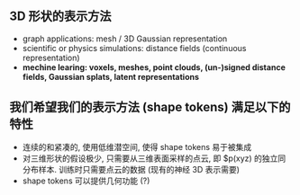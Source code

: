 # 

## 3D 形状的表示方法

- graph applications: mesh / 3D Gaussian representation
- scientific or physics simulations: distance fields (continuous representation) 
- **mechine learing: voxels, meshes, point clouds, (un-)signed distance fields, Gaussian splats, latent representations**

## 我们希望我们的表示方法 (shape tokens) 满足以下的特性

- 连续的和紧凑的, 使用低维潜空间, 使得 shape tokens 易于被集成
- 对三维形状的假设极少, 只需要从三维表面采样的点云, 即 $p(xyz) 的独立同分布样本. 训练时只需要点云的数据 (现有的神经 3D 表示需要)
- shape tokens 可以提供几何功能 (?)